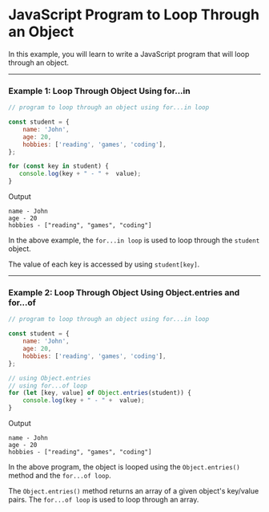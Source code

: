 # JavaScript Program to Loop Through an Object
In this example, you will learn to write a JavaScript program that will loop through an object.

***

### Example 1: Loop Through Object Using for...in

```js
// program to loop through an object using for...in loop

const student = { 
    name: 'John',
    age: 20,
    hobbies: ['reading', 'games', 'coding'],
};

for (const key in student) {
   console.log(key + " - " +  value); 
}
```

Output

```
name - John
age - 20
hobbies - ["reading", "games", "coding"]
```

In the above example, the ```for...in loop``` is used to loop through the ```student``` object.

The value of each key is accessed by using ```student[key]```.

***

### Example 2: Loop Through Object Using Object.entries and for...of

```js
// program to loop through an object using for...in loop

const student = { 
    name: 'John',
    age: 20,
    hobbies: ['reading', 'games', 'coding'],
};

// using Object.entries
// using for...of loop
for (let [key, value] of Object.entries(student)) {
    console.log(key + " - " +  value);
}
```

Output

```
name - John
age - 20
hobbies - ["reading", "games", "coding"]
```

In the above program, the object is looped using the ```Object.entries()``` method and the ```for...of loop```.

The ```Object.entries()``` method returns an array of a given object's key/value pairs. The ```for...of loop``` is used to loop through an array.
